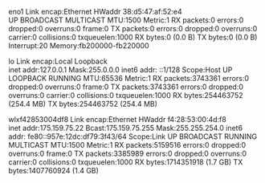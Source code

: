 eno1      Link encap:Ethernet  HWaddr 38:d5:47:af:52:e4  
          UP BROADCAST MULTICAST  MTU:1500  Metric:1
          RX packets:0 errors:0 dropped:0 overruns:0 frame:0
          TX packets:0 errors:0 dropped:0 overruns:0 carrier:0
          collisions:0 txqueuelen:1000 
          RX bytes:0 (0.0 B)  TX bytes:0 (0.0 B)
          Interrupt:20 Memory:fb200000-fb220000 

lo        Link encap:Local Loopback  
          inet addr:127.0.0.1  Mask:255.0.0.0
          inet6 addr: ::1/128 Scope:Host
          UP LOOPBACK RUNNING  MTU:65536  Metric:1
          RX packets:3743361 errors:0 dropped:0 overruns:0 frame:0
          TX packets:3743361 errors:0 dropped:0 overruns:0 carrier:0
          collisions:0 txqueuelen:1000 
          RX bytes:254463752 (254.4 MB)  TX bytes:254463752 (254.4 MB)

wlxf42853004df8 Link encap:Ethernet  HWaddr f4:28:53:00:4d:f8  
          inet addr:175.159.75.22  Bcast:175.159.75.255  Mask:255.255.254.0
          inet6 addr: fe80::957e:12dc:df79:3f43/64 Scope:Link
          UP BROADCAST RUNNING MULTICAST  MTU:1500  Metric:1
          RX packets:5159516 errors:0 dropped:0 overruns:0 frame:0
          TX packets:3385989 errors:0 dropped:0 overruns:0 carrier:0
          collisions:0 txqueuelen:1000 
          RX bytes:1714351918 (1.7 GB)  TX bytes:1407760924 (1.4 GB)

